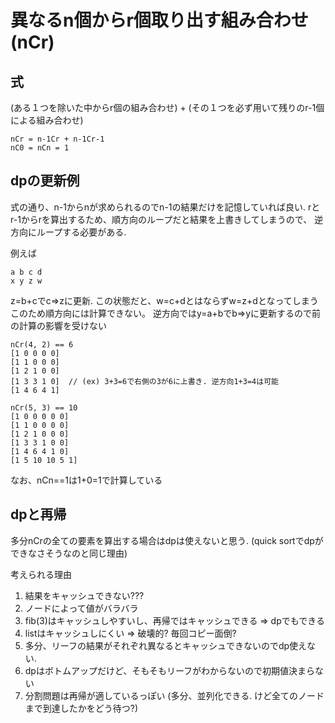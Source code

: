 # 異なるn個からr個取り出す組み合わせ(nCr)

## 式
(ある１つを除いた中からr個の組み合わせ) + (その１つを必ず用いて残りのr-1個による組み合わせ)
```
nCr = n-1Cr + n-1Cr-1
nC0 = nCn = 1
```

## dpの更新例
式の通り、n-1からnが求められるのでn-1の結果だけを記憶していれば良い.
rとr-1からrを算出するため、順方向のループだと結果を上書きしてしまうので、
逆方向にループする必要がある.

例えば
```
a b c d
x y z w
```
z=b+cでc=>zに更新.
この状態だと、w=c+dとはならずw=z+dとなってしまう
このため順方向には計算できない。
逆方向ではy=a+bでb=>yに更新するので前の計算の影響を受けない

```
nCr(4, 2) == 6
[1 0 0 0 0]
[1 1 0 0 0]
[1 2 1 0 0]
[1 3 3 1 0]  // (ex) 3+3=6で右側の3が6に上書き. 逆方向1+3=4は可能
[1 4 6 4 1]
```

```
nCr(5, 3) == 10
[1 0 0 0 0 0]
[1 1 0 0 0 0]
[1 2 1 0 0 0]
[1 3 3 1 0 0]
[1 4 6 4 1 0]
[1 5 10 10 5 1]
```

なお、nCn==1は1+0=1で計算している

## dpと再帰
多分nCrの全ての要素を算出する場合はdpは使えないと思う. (quick sortでdpができなさそうなのと同じ理由)

考えられる理由
1. 結果をキャッシュできない???
2. ノードによって値がバラバラ
3. fib(3)はキャッシュしやすいし、再帰ではキャッシュできる => dpでもできる
4. listはキャッシュしにくい => 破壊的? 毎回コピー面倒?
5. 多分、リーフの結果がそれぞれ異なるとキャッシュできないのでdp使えない.
6. dpはボトムアップだけど、そもそもリーフがわからないので初期値決まらない
7. 分割問題は再帰が適しているっぽい (多分、並列化できる. けど全てのノードまで到達したかをどう待つ?)

